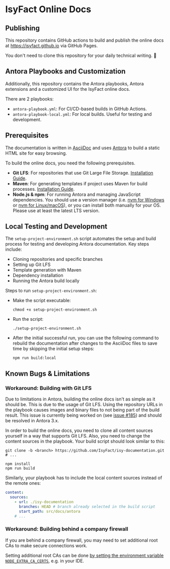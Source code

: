 # IsyFact Online Docs

## Publishing
This repository contains GitHub actions to build and publish the online docs at https://isyfact.github.io via GitHub Pages.

You don't need to clone this repository for your daily technical writing. 🙂

## Antora Playbooks and Customization

Additionally, this repository contains the Antora playbooks, Antora extensions and a customized UI for the IsyFact online docs.

There are 2 playbooks:
- `antora-playbook.yml`: For CI/CD-based builds in GitHub Actions.
- `antora-playbook-local.yml`: For local builds. Useful for testing and development.

## Prerequisites
The documentation is written in [AsciiDoc](https://docs.asciidoctor.org/asciidoc/latest/) and uses [Antora](https://antora.org/) to build a static HTML site for easy browsing.

To build the online docs, you need the following prerequisites.
- **Git LFS**: For repositories that use Git Large File Storage. [Installation Guide](https://git-lfs.com/).
- **Maven**: For generating templates if project uses Maven for build processes. [Installation Guide](https://maven.apache.org/install.html).
- **Node.js & npm**: For running Antora and managing JavaScript dependencies. You should use a version manager (i.e. [nvm for Windows](https://github.com/coreybutler/nvm-windows) or [nvm for Linux/macOS](https://github.com/nvm-sh/nvm)), or you can install both manually for your OS. Please use at least the latest LTS version.

## Local Testing and Development
The `setup-project-environment.sh` script automates the setup and build process for testing and developing Antora documentation. Key steps include: 
- Cloning repositories and specific branches
- Setting up Git LFS
- Template generation with Maven
- Dependency installation
- Running the Antora build locally

Steps to run `setup-project-environment.sh`:
- Make the script executable:
    ```shell
    chmod +x setup-project-environment.sh
    ```
- Run the script:
    ```shell
    ./setup-project-environment.sh
    ```
- After the initial successful run, you can use the following command to rebuild the documentation after changes to the AsciiDoc files to save time by skipping the initial setup steps:
    ```shell
    npm run build:local
    ```

## Known Bugs & Limitations

### Workaround: Building with Git LFS
Due to limitations in Antora, building the online docs isn't as simple as it should be.
This is due to the usage of Git LFS.
Using the repository URLs in the playbook causes images and binary files to not being part of the build result.
This issue is currently being worked on (see [issue #185](https://gitlab.com/antora/antora/-/issues/185)) and should be resolved in Antora 3.x.

In order to build the online docs, you need to clone all content sources yourself in a way that supports Git LFS.
Also, you need to change the content sources in the playbook.
Your build script should look similar to this:

```shell
git clone -b <branch> https://github.com/IsyFact/isy-documentation.git
# ...

npm install
npm run build
```

Similarly, your playbook has to include the local content sources instead of the remote ones:

```yaml
content:
  sources:
    - url: ./isy-documentation
      branches: HEAD # branch already selected in the build script
      start_path: src/docs/antora
    # ...
```

### Workaround: Building behind a company firewall
If you are behind a company firewall, you may need to set additional root CAs to make secure connections work.

Setting additional root CAs can be done [by setting the environment variable `NODE_EXTRA_CA_CERTS`](https://nodejs.org/api/cli.html#node_extra_ca_certsfile), e.g. in your IDE.